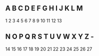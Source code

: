 ## A B C D E F G H I J  K  L  M 
   1 2 3 4 5 6 7 8 9 10 11 12 13
<br>  
## N  O  P  Q  R  S  T  U  V  W  X  Y  Z  -
   14 15 16 17 18 19 20 21 22 23 24 25 26 27
